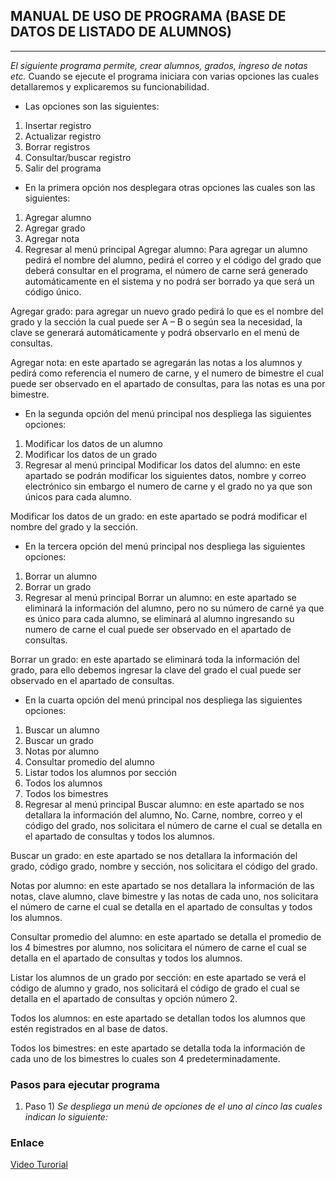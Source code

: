 ## MANUAL DE USO DE PROGRAMA (BASE DE DATOS DE LISTADO DE ALUMNOS)
___

*El siguiente programa permite, crear alumnos, grados, ingreso de notas etc.*
Cuando se ejecute el programa iniciara con varias opciones las cuales detallaremos y explicaremos su funcionabilidad.

* Las opciones son las siguientes:

1.	Insertar registro
2.	Actualizar registro
3.	Borrar registros
4.	Consultar/buscar registro
5.	Salir del programa

* En la primera opción nos desplegara otras opciones las cuales son las siguientes:
1.	Agregar alumno
2.	Agregar grado
3.	Agregar nota
4.	Regresar al menú principal
Agregar alumno: Para agregar un alumno pedirá el nombre del alumno, pedirá el correo y el código del grado que deberá consultar en el programa, el número de carne será generado automáticamente en el sistema y no podrá ser borrado ya que será un código único.

Agregar grado: para agregar un nuevo grado pedirá lo que es el nombre del grado y la sección la cual puede ser A – B o según sea la necesidad, la clave se generará automáticamente y podrá observarlo en el menú de consultas.

Agregar nota: en este apartado se agregarán las notas a los alumnos y pedirá como referencia el numero de carne, y el numero de bimestre el cual puede ser observado en el apartado de consultas, para las notas es una por bimestre.

* En la segunda opción del menú principal nos despliega las siguientes opciones:
1.	Modificar los datos de un alumno
2.	Modificar los datos de un grado
3.	Regresar al menú principal
Modificar los datos del alumno: en este apartado se podrán modificar los siguientes datos, nombre y correo electrónico sin embargo el numero de carne y el grado no ya que son únicos para cada alumno.

Modificar los datos de un grado: en este apartado se podrá modificar el nombre del grado y la sección.

* En la tercera opción del menú principal nos despliega las siguientes opciones:
1.	Borrar un alumno
2.	Borrar un grado
3.	Regresar al menú principal
Borrar un alumno: en este apartado se eliminará la información del alumno, pero no su número de carné ya que es único para cada alumno, se eliminará al alumno ingresando su numero de carne el cual puede ser observado en el apartado de consultas.

Borrar un grado: en este apartado se eliminará toda la información del grado, para ello debemos ingresar la clave del grado el cual puede ser observado en el apartado de consultas.

* En la cuarta opción del menú principal nos despliega las siguientes opciones:
1.	Buscar un alumno
2.	Buscar un grado
3.	Notas por alumno
4.	Consultar promedio del alumno
5.	Listar todos los alumnos por sección
6.	Todos los alumnos
7.	Todos los bimestres
8.	Regresar al menú principal
Buscar alumno: en este apartado se nos detallara la información del alumno, No. Carne, nombre, correo y el código del grado, nos solicitara el número de carne el cual se detalla en el apartado de consultas y todos los alumnos.

Buscar un grado: en este apartado se nos detallara la información del grado, código grado, nombre y sección, nos solicitara el código del grado.

Notas por alumno: en este apartado se nos detallara la información de las notas, clave alumno, clave bimestre y las notas de cada uno, nos solicitara el número de carne el cual se detalla en el apartado de consultas y todos los alumnos.

Consultar promedio del alumno: en este apartado se detalla el promedio de los 4 bimestres por alumno, nos solicitara el número de carne el cual se detalla en el apartado de consultas y todos los alumnos.

Listar los alumnos de un grado por sección: en este apartado se verá el código de alumno y grado, nos solicitará el código de grado el cual se detalla en el apartado de consultas y opción número 2.

Todos los alumnos: en este apartado se detallan todos los alumnos que estén registrados en al base de datos.

Todos los bimestres: en este apartado se detalla toda la información de cada uno de los bimestres lo cuales son 4 predeterminadamente.



### Pasos para ejecutar programa
1. Paso 1) *Se despliega un menú de opciones de el uno al cinco las cuales indican lo siguiente:*

 

### Enlace
[Video Turorial](https://youtu.be/TeSJP7zJD_E)
